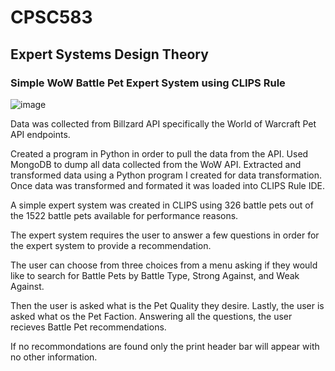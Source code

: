 # CPSC583
## Expert Systems Design Theory

### Simple WoW Battle Pet Expert System using CLIPS Rule

![image](https://user-images.githubusercontent.com/22207108/197358636-de539746-cc9e-45fe-a78b-ce85c7967217.png)

Data was collected from Billzard API specifically the World of Warcraft Pet API endpoints.

Created a program in Python in order to pull the data from the API.
Used MongoDB to dump all data collected from the WoW API.
Extracted and transformed data using a Python program I created for data transformation.
Once data was transformed and formated it was loaded into CLIPS Rule IDE.

A simple expert system was created in CLIPS using 326 battle pets out of the 1522 battle pets available for performance reasons.

The expert system requires the user to answer a few questions in order for the expert system to provide a recommendation.

The user can choose from three choices from a menu asking if they would like to search for Battle Pets by
Battle Type, Strong Against, and Weak Against.

Then the user is asked what is the Pet Quality they desire.
Lastly, the user is asked what os the Pet Faction.
Answering all the questions, the user recieves Battle Pet recommendations.

If no recommondations are found only the print header bar will appear with no other information.
